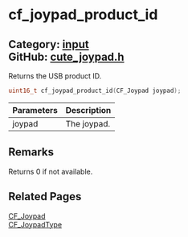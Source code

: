 [//]: # (This file is automatically generated by Cute Framework's docs parser.)
[//]: # (Do not edit this file by hand!)
[//]: # (See: https://github.com/RandyGaul/cute_framework/blob/master/samples/docs_parser.cpp)
[](../header.md ':include')

# cf_joypad_product_id

Category: [input](/api_reference?id=input)  
GitHub: [cute_joypad.h](https://github.com/RandyGaul/cute_framework/blob/master/include/cute_joypad.h)  
---

Returns the USB product ID.

```cpp
uint16_t cf_joypad_product_id(CF_Joypad joypad);
```

Parameters | Description
--- | ---
joypad | The joypad.

## Remarks

Returns 0 if not available.

## Related Pages

[CF_Joypad](/input/cf_joypad.md)  
[CF_JoypadType](/input/cf_joypadtype.md)  
